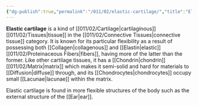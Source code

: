 ```yaml
---
{"dg-publish":true,"permalink":"/011/02/elastic-cartilage/","title":"Elastic Cartilage","tags":["BIOL422"],"created":"2024-09-26T13:45:04.081-07:00","updated":"2024-09-26T15:17:37.277-07:00"}
---
```


**Elastic cartilage** is a kind of [[011/02/Cartilage\|cartilaginous]] [[011/02/Tissues\|tissue]] in the [[011/02/Connective Tissues\|connective tissue]] category. It is known for its particular flexibility as a result of possessing both [[Collagen\|collagenous]] and [[Elastin\|elastic]] [[011/02/Proteinaceous Fibers\|fibers]], having more of the latter than the former. Like other cartilage tissues, it has a [[Chondrin\|chondrin]] [[011/02/Matrix\|matrix]] which makes it semi-solid and hard for materials to [[Diffusion\|diffuse]] through, and its [[Chondrocytes\|chondrocytes]] occupy small [[Lacunae\|lacunae]] within the matrix.

Elastic cartilage is found in more flexible structures of the body such as the external structure of the [[Ear\|ear]].